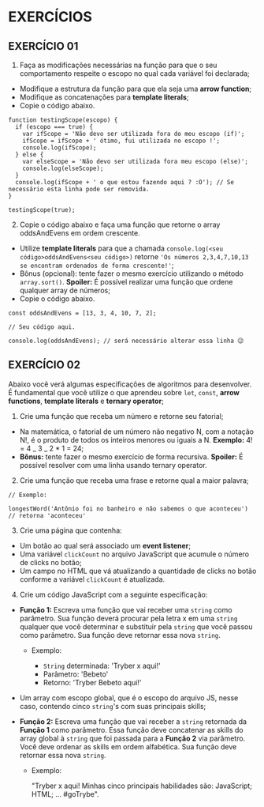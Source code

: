 # EXERCÍCIOS

## EXERCÍCIO 01

1. Faça as modificações necessárias na função para que o seu comportamento respeite o escopo no qual cada variável foi declarada;

- Modifique a estrutura da função para que ela seja uma **arrow function**;
- Modifique as concatenações para **template literals**;
- Copie o código abaixo.

```
function testingScope(escopo) {
  if (escopo === true) {
    var ifScope = 'Não devo ser utilizada fora do meu escopo (if)';
    ifScope = ifScope + ' ótimo, fui utilizada no escopo !';
    console.log(ifScope);
  } else {
    var elseScope = 'Não devo ser utilizada fora meu escopo (else)';
    console.log(elseScope);
  }
  console.log(ifScope + ' o que estou fazendo aqui ? :O'); // Se necessário esta linha pode ser removida.
}

testingScope(true);
```

2. Copie o código abaixo e faça uma função que retorne o array oddsAndEvens em ordem crescente.

- Utilize **template literals** para que a chamada `console.log(<seu código>oddsAndEvens<seu código>)` retorne `'Os números 2,3,4,7,10,13 se encontram ordenados de forma crescente!'`;
- Bônus (opcional): tente fazer o mesmo exercício utilizando o método `array.sort()`. **Spoiler:** É possível realizar uma função que ordene qualquer array de números;
- Copie o código abaixo.

```
const oddsAndEvens = [13, 3, 4, 10, 7, 2];

// Seu código aqui.

console.log(oddsAndEvens); // será necessário alterar essa linha 😉
```

## EXERCÍCIO 02

Abaixo você verá algumas especificações de algoritmos para desenvolver. É fundamental que você utilize o que aprendeu sobre `let`, `const`, **arrow functions**, **template literals** e **ternary operator**;

1. Crie uma função que receba um número e retorne seu fatorial;

- Na matemática, o fatorial de um número não negativo N, com a notação N!, é o produto de todos os inteiros menores ou iguais a N. **Exemplo:** 4! = 4 _ 3 _ 2 \* 1 = 24;
- **Bônus:** tente fazer o mesmo exercício de forma recursiva. **Spoiler:** É possível resolver com uma linha usando ternary operator.

2. Crie uma função que receba uma frase e retorne qual a maior palavra;

```
// Exemplo:

longestWord('Antônio foi no banheiro e não sabemos o que aconteceu') // retorna 'aconteceu'
```

3. Crie uma página que contenha:

- Um botão ao qual será associado um **event listener**;
- Uma variável `clickCount` no arquivo JavaScript que acumule o número de clicks no botão;
- Um campo no HTML que vá atualizando a quantidade de clicks no botão conforme a variável `clickCount` é atualizada.

4. Crie um código JavaScript com a seguinte especificação:

- **Função 1:** Escreva uma função que vai receber uma `string` como parâmetro. Sua função deverá procurar pela letra x em uma `string` qualquer que você determinar e substituir pela `string` que você passou como parâmetro. Sua função deve retornar essa nova `string`.

  - Exemplo:

    - `String` determinada: 'Tryber x aqui!'
    - Parâmetro: 'Bebeto'
    - Retorno: 'Tryber Bebeto aqui!'

- Um array com escopo global, que é o escopo do arquivo JS, nesse caso, contendo cinco `string`'s com suas principais skills;
- **Função 2:** Escreva uma função que vai receber a `string` retornada da **Função 1** como parâmetro. Essa função deve concatenar as skills do array global à `string` que foi passada para a **Função 2** via parâmetro. Você deve ordenar as skills em ordem alfabética. Sua função deve retornar essa nova `string`.

  - Exemplo:

    "Tryber x aqui!
    Minhas cinco principais habilidades são:
    JavaScript;
    HTML; ...
    #goTrybe".

